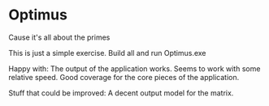 # Optimus
Cause it's all about the primes

This is just a simple exercise.
Build all and run Optimus.exe

Happy with:
The output of the application works.
Seems to work with some relative speed.
Good coverage for the core pieces of the application.

Stuff that could be improved:
A decent output model for the matrix.


 


